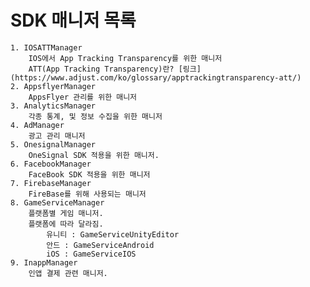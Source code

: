 # SDK 매니저 목록
    1. IOSATTManager
        IOS에서 App Tracking Transparency를 위한 매니저
        ATT(App Tracking Transparency)란? [링크](https://www.adjust.com/ko/glossary/apptrackingtransparency-att/)
    2. AppsflyerManager
        AppsFlyer 관리를 위한 매니저
    3. AnalyticsManager
        각종 통계, 및 정보 수집을 위한 매니저
    4. AdManager
        광고 관리 매니저
    5. OnesignalManager
        OneSignal SDK 적용을 위한 매니저.
    6. FacebookManager
        FaceBook SDK 적용을 위한 매니저
    7. FirebaseManager
        FireBase를 위해 사용되는 매니저
    8. GameServiceManager
        플랫폼별 게임 매니저.
        플랫폼에 따라 달라짐.
            유니티 : GameServiceUnityEditor
            안드 : GameServiceAndroid
            iOS : GameServiceIOS
    9. InappManager
        인앱 결제 관련 매니저.